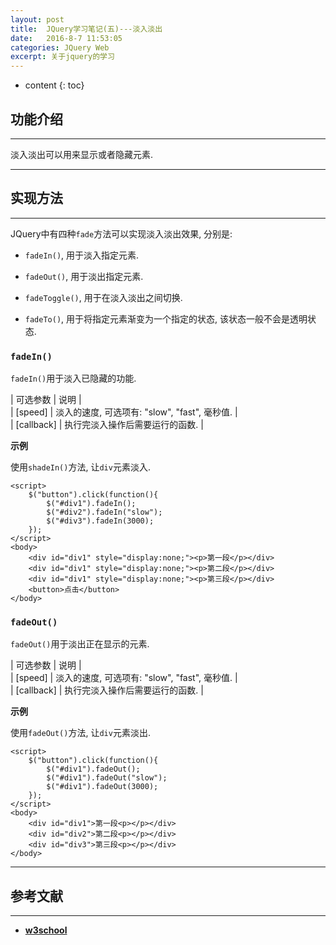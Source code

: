 ```yaml
---
layout: post
title:  JQuery学习笔记(五)---淡入淡出
date:   2016-8-7 11:53:05
categories: JQuery Web
excerpt: 关于jquery的学习
---
```


* content
{: toc}

## 功能介绍

---

淡入淡出可以用来显示或者隐藏元素.

---

## 实现方法

---

JQuery中有四种`fade`方法可以实现淡入淡出效果, 分别是:  

* `fadeIn()`, 用于淡入指定元素.

* `fadeOut()`, 用于淡出指定元素.

* `fadeToggle()`, 用于在淡入淡出之间切换.

* `fadeTo()`, 用于将指定元素渐变为一个指定的状态, 该状态一般不会是透明状态.

### `fadeIn()`

`fadeIn()`用于淡入已隐藏的功能.

| 可选参数 | 说明 |   
| [speed] | 淡入的速度, 可选项有: "slow", "fast", 毫秒值. |   
| [callback] | 执行完淡入操作后需要运行的函数. |   

**示例**

使用`shadeIn()`方法, 让`div`元素淡入.

```jquery
<script>
	$("button").click(function(){
		$("#div1").fadeIn();
		$("#div2").fadeIn("slow");
		$("#div3").fadeIn(3000);
	});
</script>
<body>
	<div id="div1" style="display:none;"><p>第一段</p></div>
	<div id="div1" style="display:none;"><p>第二段</p></div>
	<div id="div1" style="display:none;"><p>第三段</p></div>
	<button>点击</button>
</body>
```

### `fadeOut()`

`fadeOut()`用于淡出正在显示的元素.

| 可选参数 | 说明 |   
| [speed] | 淡入的速度, 可选项有: "slow", "fast", 毫秒值. |   
| [callback] | 执行完淡入操作后需要运行的函数. |   

**示例**

使用`fadeOut()`方法, 让`div`元素淡出.

```jquery
<script>
	$("button").click(function(){
		$("#div1").fadeOut();
		$("#div1").fadeOut("slow");
		$("#div1").fadeOut(3000);
	});
</script>
<body>
	<div id="div1">第一段<p></p></div>
	<div id="div2">第二段<p></p></div>
	<div id="div3">第三段<p></p></div>
</body>
```

---

## 参考文献

---

* **[w3school](http://www.w3school.com.cn/jquery/jquery_fade.asp)**
